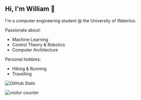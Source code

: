 ## Hi, I'm William 👋

I'm a computer engineering student @ the University of Waterloo.

Passionate about:
  - Machine Learning
  - Control Theory & Robotics
  - Computer Architecture

Personal hobbies:
  - Hiking & Running
  - Travelling

![GitHub Stats](https://github-readme-stats.vercel.app/api/top-langs/?username=williamzhang20&layout=compact&langs_count=6)

![visitor counter](https://komarev.com/ghpvc/?username=WilliamZhang20)   

<!--
**WilliamZhang20/WilliamZhang20** is a ✨ _special_ ✨ repository because its `README.md` (this file) appears on your GitHub profile.

Here are some ideas to get you started:

- 🔭 I’m currently working on ...
- 🌱 I’m currently learning ...
- 👯 I’m looking to collaborate on ...
- 🤔 I’m looking for help with ...
- 💬 Ask me about ...
- 📫 How to reach me: ...
- 😄 Pronouns: ...
- ⚡ Fun fact: ...
-->
